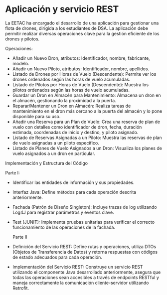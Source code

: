 # Aplicación y servicio REST

La EETAC ha encargado el desarrollo de una aplicación para gestionar una flota de drones, dirigida a los estudiantes de DSA. La aplicación debe permitir realizar diversas operaciones clave para la gestión eficiente de los drones y pilotos.

Operaciones:
- Añadir un Nuevo Dron, atributos: Identificador, nombre, fabricante, modelo.
- Añadir un Nuevo Piloto, atributos: Identificador, nombre, apellidos.
- Listado de Drones por Horas de Vuelo (Descendente): Permite ver los drones ordenados según las horas de vuelo acumuladas.
- Listado de Pilotos por Horas de Vuelo (Descendente): Muestra los pilotos ordenados según las horas de vuelo acumuladas.
- Guardar un Dron en Almacén para Mantenimiento: Almacena un dron en el almacén, gestionando la proximidad a la puerta.
- Reparar/Mantener un Dron en Almacén: Realiza tareas de mantenimiento en el dron más cercano a la puerta del almacén y lo pone disponible para su uso.
- Añadir una Reserva para un Plan de Vuelo: Crea una reserva de plan de vuelo con detalles como identificador de dron, fecha, duración estimada, coordenadas de inicio y destino, y piloto asignado.
- Listado de Reservas Asignadas a un Piloto: Muestra las reservas de plan de vuelo asignadas a un piloto específico.
- Listado de Planes de Vuelo Asignados a un Dron: Visualiza los planes de vuelo asignados a un dron en particular.

Implementación y Estructura del Código

  Parte I:
- Identificar las entidades de información y sus propiedades.
- Interfaz Java: Define métodos para cada operación descrita anteriormente.
- Fachada (Patrón de Diseño Singleton): Incluye trazas de log utilizando Log4J para registrar parámetros y eventos clave.
- Test (JUNIT): Implementa pruebas unitarias para verificar el correcto funcionamiento de las operaciones de la fachada.

  Parte II
- Definición del Servicio REST: Define rutas y operaciones, utiliza DTOs (Objetos de Transferencia de Datos) y retorna respuestas con códigos de estado adecuados para cada operación.
- Implementación del Servicio REST: Construye un servicio REST utilizando el componente Java desarrollado anteriormente, asegura que todas las operaciones sean accesibles a través de endpoints RESTful y maneja correctamente la comunicación cliente-servidor utilizando Retrofit.
